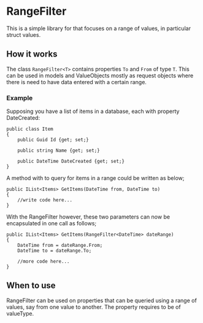 # RangeFilter
This is a simple library for that focuses on a range of values, in particular struct values. 

## How it works
The class `RangeFilter<T>` contains properties `To` and `From` of type `T`. This can be used in models and ValueObjects mostly as request objects where there is need to have data entered with a certain range. 

### Example
Supposing you have a list of items in a database, each with property DateCreated:

```Csharp
public class Item
{
    public Guid Id {get; set;}

    public string Name {get; set;}

    public DateTime DateCreated {get; set;}
}
```

A method with to query for items in a range could be written as below;

```Csharp
public IList<Items> GetItems(DateTime from, DateTime to)
{
    //write code here...
}
```

With the RangeFilter however, these two parameters can now be encapsulated in one call as follows;
```Csharp
public IList<Items> GetItems(RangeFilter<DateTime> dateRange)
{
    DateTime from = dateRange.From;
    DateTime to = dateRange.To;

    //more code here...
}
```

## When to use
RangeFilter can be used on properties that can be queried using a range of values, say from one value to another. The property requires to be of valueType.

